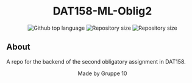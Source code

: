 <h1 align="center">DAT158-ML-Oblig2</h1>

<p align="center">
  <img alt="Github top language" src="https://img.shields.io/github/languages/top/MrHencke/DAT158-ML-Oblig2?color=56BEB8">

  <img alt="Repository size" src="https://img.shields.io/github/last-commit/MrHencke/DAT158-ML-Oblig2?color=56BEB8">

  <img alt="Repository size" src="https://img.shields.io/github/repo-size/MrHencke/DAT158-ML-Oblig2?color=56BEB8">
</p>

## About

A repo for the backend of the second obligatory assignment in DAT158.

<p align="center">
Made by Gruppe 10
</p>
